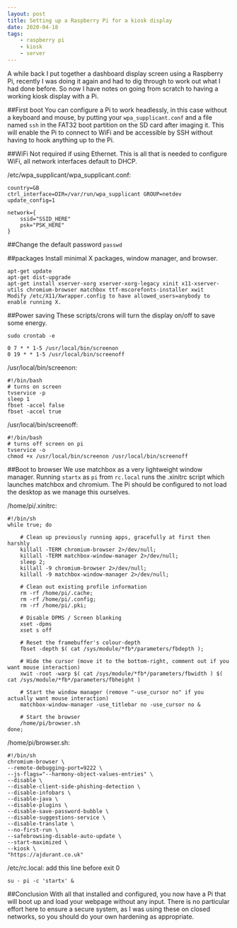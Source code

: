 ```yaml
---
layout: post
title: Setting up a Raspberry Pi for a kiosk display
date: 2020-04-18
tags:
    - raspberry pi
    - kiosk
    - server
---
```

A while back I put together a dashboard display screen using a Raspberry Pi, recently I was doing it again and had to dig through to work out what I had done before. So now I have notes on going from scratch to having a working kiosk display with a Pi.

##First boot
You can configure a Pi to work headlessly, in this case without a keyboard and mouse, by putting your `wpa_supplicant.conf` and a file named `ssh` in the FAT32 boot partition on the SD card after imaging it. This will enable the Pi to connect to WiFi and be accessible by SSH without having to hook anything up to the Pi.

##WiFi
Not required if using Ethernet. This is all that is needed to configure WiFi, all network interfaces default to DHCP.

/etc/wpa_supplicant/wpa_supplicant.conf:
```
country=GB
ctrl_interface=DIR=/var/run/wpa_supplicant GROUP=netdev
update_config=1

network={
    ssid="SSID_HERE"
    psk="PSK_HERE"
}
```

##Change the default password
`passwd`

##packages
Install minimal X packages, window manager, and browser.
```
apt-get update
apt-get dist-upgrade
apt-get install xserver-xorg xserver-xorg-legacy xinit x11-xserver-utils chromium-browser matchbox ttf-mscorefonts-installer xwit
Modify /etc/X11/Xwrapper.config to have allowed_users=anybody to enable running X.
```

##Power saving
These scripts/crons will turn the display on/off to save some energy.

`sudo crontab -e`
```
0 7 * * 1-5 /usr/local/bin/screenon
0 19 * * 1-5 /usr/local/bin/screenoff
```

/usr/local/bin/screenon:
```
#!/bin/bash
# turns on screen
tvservice -p
sleep 1
fbset -accel false
fbset -accel true
```

/usr/local/bin/screenoff:
```
#!/bin/bash
# turns off screen on pi
tvservice -o
chmod +x /usr/local/bin/screenon /usr/local/bin/screenoff
```

##Boot to browser
We use matchbox as a very lightweight window manager. Running `startx` as `pi` from `rc.local` runs the .xinitrc script which launches matchbox and chromium. The Pi should be configured to not load the desktop as we manage this ourselves.

/home/pi/.xinitrc:
```
#!/bin/sh
while true; do

    # Clean up previously running apps, gracefully at first then harshly
    killall -TERM chromium-browser 2>/dev/null;
    killall -TERM matchbox-window-manager 2>/dev/null;
    sleep 2;
    killall -9 chromium-browser 2>/dev/null;
    killall -9 matchbox-window-manager 2>/dev/null;

    # Clean out existing profile information
    rm -rf /home/pi/.cache;
    rm -rf /home/pi/.config;
    rm -rf /home/pi/.pki;

    # Disable DPMS / Screen blanking
    xset -dpms
    xset s off

    # Reset the framebuffer's colour-depth
    fbset -depth $( cat /sys/module/*fb*/parameters/fbdepth );

    # Hide the cursor (move it to the bottom-right, comment out if you want mouse interaction)
    xwit -root -warp $( cat /sys/module/*fb*/parameters/fbwidth ) $( cat /sys/module/*fb*/parameters/fbheight )

    # Start the window manager (remove "-use_cursor no" if you actually want mouse interaction)
    matchbox-window-manager -use_titlebar no -use_cursor no &

    # Start the browser
    /home/pi/browser.sh
done;
```

/home/pi/browser.sh:
```
#!/bin/sh
chromium-browser \
--remote-debugging-port=9222 \
--js-flags="--harmony-object-values-entries" \
--disable \
--disable-client-side-phishing-detection \
--disable-infobars \
--disable-java \
--disable-plugins \
--disable-save-password-bubble \
--disable-suggestions-service \
--disable-translate \
--no-first-run \
--safebrowsing-disable-auto-update \
--start-maximized \
--kiosk \
"https://ajdurant.co.uk"
```

/etc/rc.local: add this line before exit 0
```
su - pi -c 'startx' &
```

##Conclusion
With all that installed and configured, you now have a Pi that will boot up and load your webpage without any input. There is no particular effort here to ensure a secure system, as I was using these on closed networks, so you should do your own hardening as appropriate.
